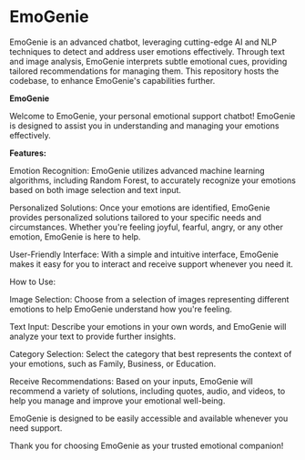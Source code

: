 # EmoGenie
EmoGenie is an advanced chatbot, leveraging cutting-edge AI and NLP techniques to detect and address user emotions effectively. Through text and image analysis, EmoGenie interprets subtle emotional cues, providing tailored recommendations for managing them. This repository hosts the codebase, to enhance EmoGenie's capabilities further. 

**EmoGenie**

Welcome to EmoGenie, your personal emotional support chatbot! EmoGenie is designed to assist you in understanding and managing your emotions effectively.

**Features:**

Emotion Recognition: EmoGenie utilizes advanced machine learning algorithms, including Random Forest, to accurately recognize your emotions based on both image selection and text input.

Personalized Solutions: Once your emotions are identified, EmoGenie provides personalized solutions tailored to your specific needs and circumstances. Whether you're feeling joyful, fearful, angry, or any other emotion, EmoGenie is here to help.

User-Friendly Interface: With a simple and intuitive interface, EmoGenie makes it easy for you to interact and receive support whenever you need it.

How to Use:

Image Selection: Choose from a selection of images representing different emotions to help EmoGenie understand how you're feeling.

Text Input: Describe your emotions in your own words, and EmoGenie will analyze your text to provide further insights.

Category Selection: Select the category that best represents the context of your emotions, such as Family, Business, or Education.

Receive Recommendations: Based on your inputs, EmoGenie will recommend a variety of solutions, including quotes, audio, and videos, to help you manage and improve your emotional well-being.

EmoGenie is designed to be easily accessible and available whenever you need support.

Thank you for choosing EmoGenie as your trusted emotional companion!
